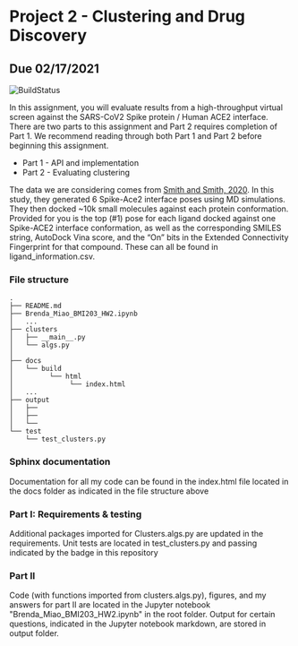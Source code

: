 # Project 2 - Clustering and Drug Discovery
## Due 02/17/2021

![BuildStatus](https://github.com/ucsf-bmi-203-2021/Project2/workflows/HW2/badge.svg?event=push)

In this assignment, you will evaluate results from a high-throughput virtual screen against the SARS-CoV2 Spike protein / Human ACE2 interface.  There are two parts to this assignment and Part 2 requires completion of Part 1. We recommend reading through both Part 1 and Part 2 before beginning this assignment. 

* Part 1 - API and implementation
* Part 2 - Evaluating clustering

The data we are considering comes from [Smith and Smith, 2020](https://chemrxiv.org/articles/preprint/Repurposing_Therapeutics_for_the_Wuhan_Coronavirus_nCov-2019_Supercomputer-Based_Docking_to_the_Viral_S_Protein_and_Human_ACE2_Interface/11871402). In this study, they generated 6 Spike-Ace2 interface poses using MD simulations. They then docked ~10k small molecules against each protein conformation. Provided for you is the top (#1) pose for each ligand docked against one Spike-ACE2 interface conformation, as well as the corresponding SMILES string, AutoDock Vina score, and the “On” bits in the Extended Connectivity Fingerprint for that compound. These can all be found in ligand\_information.csv.

### File structure
```
.
├── README.md
├── Brenda_Miao_BMI203_HW2.ipynb
│   ...
├── clusters
│   ├── __main__.py
│   └── algs.py
│  
├── docs
│   └── build
│   	  └── html
│              └── index.html
│   ...
├── output
│   ├── 
│   ├── 
│   └── 
└── test
    └── test_clusters.py

```
### Sphinx documentation
Documentation for all my code can be found in the index.html file located in the docs folder as indicated in the file structure above

### Part I: Requirements & testing
Additional packages imported for Clusters.algs.py are updated in the requirements. Unit tests are located in test_clusters.py and passing indicated by the badge in this repository

### Part II
Code (with functions imported from clusters.algs.py), figures, and my answers for part II are located in the Jupyter notebook "Brenda_Miao_BMI203_HW2.ipynb" in the root folder. 
Output for certain questions, indicated in the Jupyter notebook markdown, are stored in output folder.


